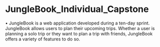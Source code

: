 # JungleBook_Individual_Capstone
•	JungleBook is a web application developed during a ten-day sprint. JungleBook allows users to plan their upcoming trips. Whether a user is planning a solo trip or they want to plan a trip with friends, JungleBook offers a variety of features to do so.